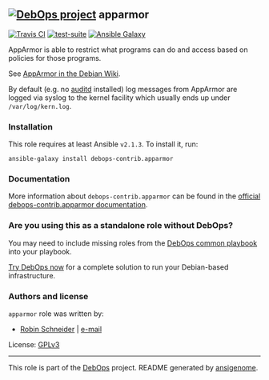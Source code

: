 ## [![DebOps project](http://debops.org/images/debops-small.png)](http://debops.org) apparmor

<!-- This file was generated by Ansigenome. Do not edit this file directly but
     instead have a look at the files in the ./meta/ directory. -->

[![Travis CI](http://img.shields.io/travis/debops-contrib/ansible-apparmor.svg?style=flat)](http://travis-ci.org/debops-contrib/ansible-apparmor)
[![test-suite](http://img.shields.io/badge/test--suite-ansible--apparmor-blue.svg?style=flat)](https://github.com/ypid/test-suite/tree/master/ansible-apparmor/)
[![Ansible Galaxy](http://img.shields.io/badge/galaxy-debops--contrib.apparmor-660198.svg?style=flat)](https://galaxy.ansible.com/debops-contrib/apparmor)


AppArmor is able to restrict what programs can do and access based on policies for those programs.

See [AppArmor in the Debian Wiki](https://wiki.debian.org/AppArmor/HowToUse).

By default (e.g. no [auditd] installed) log messages from AppArmor are
logged via syslog to the kernel facility which usually ends up under
`/var/log/kern.log`.

[auditd]: https://packages.debian.org/search?keywords=auditd

### Installation

This role requires at least Ansible `v2.1.3`. To install it, run:

```Shell
ansible-galaxy install debops-contrib.apparmor
```

### Documentation

More information about `debops-contrib.apparmor` can be found in the
[official debops-contrib.apparmor documentation](http://docs.debops.org/en/latest/ansible/roles/ansible-apparmor/docs/).



### Are you using this as a standalone role without DebOps?

You may need to include missing roles from the [DebOps common
playbook](https://github.com/debops/debops-playbooks/blob/master/playbooks/common.yml)
into your playbook.

[Try DebOps now](https://github.com/debops/debops) for a complete solution to run your Debian-based infrastructure.





### Authors and license

`apparmor` role was written by:

- [Robin Schneider](https://github.com/ypid) | [e-mail](mailto:ypid@riseup.net)

License: [GPLv3](https://tldrlegal.com/license/gnu-general-public-license-v3-%28gpl-3%29)

***

This role is part of the [DebOps](http://debops.org/) project. README generated by [ansigenome](https://github.com/nickjj/ansigenome/).

